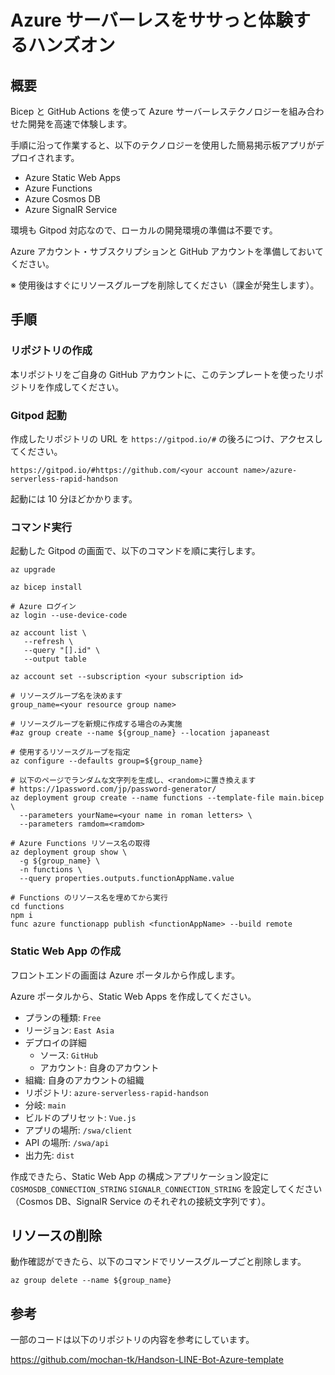 # Azure サーバーレスをササっと体験するハンズオン

## 概要
Bicep と GitHub Actions を使って Azure サーバーレステクノロジーを組み合わせた開発を高速で体験します。

手順に沿って作業すると、以下のテクノロジーを使用した簡易掲示板アプリがデプロイされます。

- Azure Static Web Apps
- Azure Functions
- Azure Cosmos DB
- Azure SignalR Service

環境も Gitpod 対応なので、ローカルの開発環境の準備は不要です。

Azure アカウント・サブスクリプションと GitHub アカウントを準備しておいてください。

※ 使用後はすぐにリソースグループを削除してください（課金が発生します）。

## 手順

### リポジトリの作成

本リポジトリをご自身の GitHub アカウントに、このテンプレートを使ったリポジトリを作成してください。

### Gitpod 起動

作成したリポジトリの URL を `https://gitpod.io/#` の後ろにつけ、アクセスしてください。

`https://gitpod.io/#https://github.com/<your account name>/azure-serverless-rapid-handson`

起動には 10 分ほどかかります。

### コマンド実行

起動した Gitpod の画面で、以下のコマンドを順に実行します。

```
az upgrade

az bicep install

# Azure ログイン
az login --use-device-code

az account list \
   --refresh \
   --query "[].id" \
   --output table

az account set --subscription <your subscription id>

# リソースグループ名を決めます
group_name=<your resource group name>

# リソースグループを新規に作成する場合のみ実施
#az group create --name ${group_name} --location japaneast

# 使用するリソースグループを指定
az configure --defaults group=${group_name}

# 以下のページでランダムな文字列を生成し、<random>に置き換えます
# https://1password.com/jp/password-generator/
az deployment group create --name functions --template-file main.bicep \
  --parameters yourName=<your name in roman letters> \
  --parameters ramdom=<ramdom>

# Azure Functions リソース名の取得
az deployment group show \
  -g ${group_name} \
  -n functions \
  --query properties.outputs.functionAppName.value

# Functions のリソース名を埋めてから実行
cd functions
npm i
func azure functionapp publish <functionAppName> --build remote

```

### Static Web App の作成

フロントエンドの画面は Azure ポータルから作成します。

Azure ポータルから、Static Web Apps を作成してください。

- プランの種類: `Free`
- リージョン: `East Asia`
- デプロイの詳細
  - ソース: `GitHub`
  - アカウント: 自身のアカウント
- 組織: 自身のアカウントの組織
- リポジトリ: `azure-serverless-rapid-handson`
- 分岐: `main`
- ビルドのプリセット: `Vue.js`
- アプリの場所: `/swa/client`
- API の場所: `/swa/api`
- 出力先: `dist`

作成できたら、Static Web App の構成＞アプリケーション設定に `COSMOSDB_CONNECTION_STRING` `SIGNALR_CONNECTION_STRING` を設定してください（Cosmos DB、SignalR Service のそれぞれの接続文字列です）。


## リソースの削除
動作確認ができたら、以下のコマンドでリソースグループごと削除します。

```
az group delete --name ${group_name}
```


## 参考
一部のコードは以下のリポジトリの内容を参考にしています。

https://github.com/mochan-tk/Handson-LINE-Bot-Azure-template